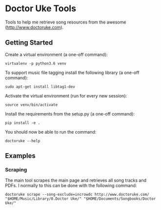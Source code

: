 # Doctor Uke Tools

Tools to help me retrieve song resources from the awesome (http://www.doctoruke.com).

## Getting Started

Create a virtual environment (a one-off command):

```
virtualenv -p python3.6 venv
```

To support music file tagging install the following library (a one-off command):

```
sudo apt-get install libtag1-dev
```

Activate the virtual environment (run for every new session):

```
source venv/bin/activate
```

Install the requirements from the setup.py (a one-off command):

```
pip install -e .
```

You should now be able to run the command:

```
doctoruke --help
```

## Examples

### Scraping

The main tool scrapes the main page and retrieves all song tracks and PDFs.
I normally to this can be done with the following command:

```
doctoruke scrape --song-exclude=incrowdc http://www.doctoruke.com/ "$HOME/Music/Library/0.Doctor Uke/" "$HOME/Documents/Songbooks/Doctor Uke/"
```

